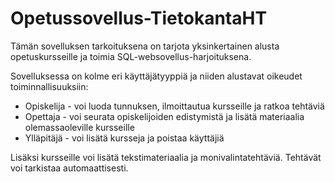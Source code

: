 # Opetussovellus-TietokantaHT

Tämän sovelluksen tarkoituksena on tarjota yksinkertainen alusta opetuskursseille ja toimia SQL-websovellus-harjoituksena. 

Sovelluksessa on kolme eri käyttäjätyyppiä ja niiden alustavat oikeudet toiminnallisuuksiin: 
* Opiskelija - voi luoda tunnuksen, ilmoittautua kursseille ja ratkoa tehtäviä
* Opettaja - voi seurata opiskelijoiden edistymistä ja lisätä materiaalia olemassaoleville kursseille
* Ylläpitäjä - voi lisätä kursseja ja poistaa käyttäjiä

Lisäksi kursseille voi lisätä tekstimateriaalia ja monivalintatehtäviä. Tehtävät voi tarkistaa automaattisesti. 
